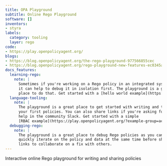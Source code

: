 ```yaml
---
title: OPA Playground
subtitle: Online Rego Playground
software: []
inventors:
- styra
labels:
  category: tooling
  layer: rego
code:
- https://play.openpolicyagent.org/
blogs:
- https://blog.openpolicyagent.org/the-rego-playground-977566855cec
- https://blog.openpolicyagent.org/rego-playground-new-features-ec0345a73b9e
docs_features:
  learning-rego:
    note: |
      Sometimes if you're working on a Rego policy in an integrated system
      it can help to debug it in isolation first. The playground is a great
      place to do that. Get started with a [hello world example](https://play.openpolicyagent.org/).
  language-tooling:
    note: |
      The playground is a great place to get started with writing and testing
      your first policies. You can also share links if you're asking for
      help in the community Slack. Get started with a simple
      [RBAC example](https://play.openpolicyagent.org/?example-group=access-control).
  debugging-rego:
    note: |
      The playground is a great place to debug Rego policies as you can
      quickly iterate on the policy and data at the same time before sharing
      links to collaborate on a fix with others.
---
```


Interactive online Rego playground for writing and sharing policies
